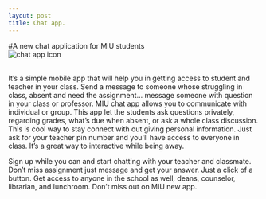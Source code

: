 ```yaml
---
layout: post
title: Chat app.
---
```


#A new chat application for MIU students
<br>
![chat app icon](http://www.androidpolice.com/wp-content/uploads/2013/07/nexusae0_FloatingNotifications-Thumb.png)
<br>
<br>
<p> It’s a simple mobile app that will help you in getting access to student and teacher in your class. 
Send a message to someone whose struggling in class, absent and need the assignment... message someone with question in your class or professor. MIU chat app allows you to communicate with individual or group. This app let the students ask questions privately, regarding grades, what’s due when absent, or ask a whole class discussion. This is cool way to stay connect with out giving personal information. Just ask for your teacher pin number and you'll have access to everyone in class. It’s a great way to interactive while being away.   

<p>Sign up while you can and start chatting with your teacher and classmate. Don’t miss assignment just message and get your answer. Just a click of a button. Get access to anyone in the school as well, deans, counselor, librarian, and lunchroom. 
Don’t miss out on MIU new app.
